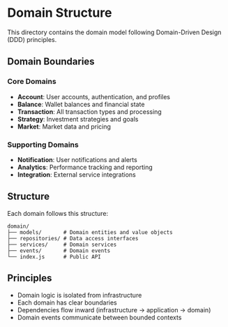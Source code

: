 # Domain Structure

This directory contains the domain model following Domain-Driven Design (DDD) principles.

## Domain Boundaries

### Core Domains
- **Account**: User accounts, authentication, and profiles
- **Balance**: Wallet balances and financial state
- **Transaction**: All transaction types and processing
- **Strategy**: Investment strategies and goals
- **Market**: Market data and pricing

### Supporting Domains
- **Notification**: User notifications and alerts
- **Analytics**: Performance tracking and reporting
- **Integration**: External service integrations

## Structure

Each domain follows this structure:
```
domain/
├── models/       # Domain entities and value objects
├── repositories/ # Data access interfaces
├── services/     # Domain services
├── events/       # Domain events
└── index.js      # Public API
```

## Principles
- Domain logic is isolated from infrastructure
- Each domain has clear boundaries
- Dependencies flow inward (infrastructure → application → domain)
- Domain events communicate between bounded contexts